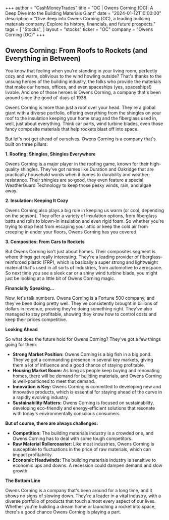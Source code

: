+++
author = "CashMoneyTrades"
title = "OC |  Owens Corning (OC): A Deep Dive into the Building Materials Giant"
date = "2024-01-12T10:00:00"
description = "Dive deep into Owens Corning (OC), a leading building materials company. Explore its history, financials, and future prospects."
tags = [
"Stocks",
]
layout = "stocks"
ticker = "OC"
company = "Owens Corning (OC)"
+++
        


## Owens Corning: From Roofs to Rockets (and Everything in Between)

You know that feeling when you're standing in your living room, perfectly cozy and warm, oblivious to the wind howling outside?  That's thanks to the unsung heroes of the building industry, the folks who provide the materials that make our homes, offices, and even spaceships (yes, spaceships!) livable.  And one of those heroes is Owens Corning, a company that's been around since the good ol' days of 1938.

Owens Corning is more than just a roof over your head. They're a global giant with a diverse portfolio, offering everything from the shingles on your roof to the insulation keeping your home snug and the fiberglass used in, well, just about everything.  Think car parts, wind turbine blades, even those fancy composite materials that help rockets blast off into space.  

But let's not get ahead of ourselves.  Owens Corning is a company that's built on three pillars:

**1. Roofing: Shingles, Shingles Everywhere**

Owens Corning is a major player in the roofing game, known for their high-quality shingles.  They've got names like Duration and Oakridge that are practically household words when it comes to durability and weather-resistance.  Their shingles are so good, they even feature a special WeatherGuard Technology to keep those pesky winds, rain, and algae away.

**2. Insulation: Keeping It Cozy**

Owens Corning also plays a big role in keeping us warm (or cool, depending on the season).  They offer a variety of insulation options, from fiberglass batts and rolls to blown-in insulation and even rigid foam.  So whether you're trying to stop heat from escaping your attic or keep the cold air from creeping in under your floors, Owens Corning has you covered.

**3. Composites: From Cars to Rockets**

But Owens Corning isn't just about homes.  Their composites segment is where things get really interesting.  They're a leading provider of fiberglass-reinforced plastic (FRP), which is basically a super strong and lightweight material that's used in all sorts of industries, from automotive to aerospace.  So next time you see a sleek car or a shiny wind turbine blade, you might just be looking at a little bit of Owens Corning magic.

**Financially Speaking...**

Now, let's talk numbers. Owens Corning is a Fortune 500 company, and they've been doing pretty well.  They've consistently brought in billions of dollars in revenue, proving they're doing something right.  They've also managed to stay profitable, showing they know how to control costs and keep their prices competitive.  

**Looking Ahead**

So what does the future hold for Owens Corning?  They've got a few things going for them:

* **Strong Market Position:** Owens Corning is a big fish in a big pond.  They've got a commanding presence in several key markets, giving them a lot of influence and a good chance of staying profitable.
* **Housing Market Boom:** As long as people keep buying and renovating homes, there will be demand for building materials, and Owens Corning is well-positioned to meet that demand.
* **Innovation is Key:** Owens Corning is committed to developing new and innovative products, which is essential for staying ahead of the curve in a rapidly evolving industry.
* **Sustainability Matters:** Owens Corning is focused on sustainability, developing eco-friendly and energy-efficient solutions that resonate with today's environmentally conscious consumers.

**But of course, there are always challenges:**

* **Competition:** The building materials industry is a crowded one, and Owens Corning has to deal with some tough competitors.
* **Raw Material Rollercoaster:** Like most industries, Owens Corning is susceptible to fluctuations in the price of raw materials, which can impact profitability.
* **Economic Headwinds:** The building materials industry is sensitive to economic ups and downs.  A recession could dampen demand and slow growth.

**The Bottom Line**

Owens Corning is a company that's been around for a long time, and it shows no signs of slowing down. They're a leader in a vital industry, with a diverse portfolio of products that touch almost every aspect of our lives.  Whether you're building a dream home or launching a rocket into space, there's a good chance Owens Corning is playing a part. 

        